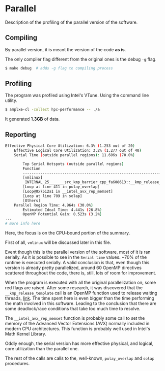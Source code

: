 # Parallel

Description of the profiling of the parallel version of the software.

## Compiling

By parallel version, it is meant the version of the code __as is__.

The only compiler flag different from the original ones is the debug `-g` flag.
```bash
$ make debug  # adds -g flag to compiling process
```


## Profiling

The program was profiled using Intel's VTune. Using the command line utility.
```bash
$ amplxe-cl -collect hpc-performance -- ./a
```
It generated **1.3GB** of data.


## Reporting

```bash
Effective Physical Core Utilization: 6.3% (1.253 out of 20)
    Effective Logical Core Utilization: 3.2% (1.277 out of 40)
    Serial Time (outside parallel regions): 11.606s (70.0%)

        Top Serial Hotspots (outside parallel regions)
        Function                                                                              Module       Serial CPU Time
        ------------------------------------------------------------------------------------  -----------  ---------------
        [vmlinux]                                                                             vmlinux               3.082s
        _INTERNAL_25_______src_kmp_barrier_cpp_fa608613::__kmp_release_template<kmp_flag_64>  libiomp5.so           0.498s
        [Loop at line 411 in pulay_overlap]                                                   a                     0.414s
        [Loop@0x7512a1 in __intel_avx_rep_memset]                                             a                     0.316s
        [Loop at line 709 in solap]                                                           a                     0.248s
        [Others]                                                                              N/A                   6.648s
    Parallel Region Time: 4.964s (30.0%)
        Estimated Ideal Time: 4.441s (26.8%)
        OpenMP Potential Gain: 0.523s (3.2%)
...
# more info here
```
Here, the focus is on the CPU-bound portion of the summary.

First of all, `vmlinux` will be discussed later in this file.

Event though this is the parallel version of the software, most of it is ran serially. As it is possible to see in the `Serial time` values. ~70% of the runtime is executed serially. A valid conclusion is that, even though this version is already pretty parallelized, around 60 OpenMP directives scattered throughout the code, there is, still, lots of room for improvement.

When the program is executed with all the original parallelization on, some red flags are raised. After some research, it was discovered that the `__kmp_release_template` call is an OpenMP function used to release waiting threads, [link](https://github.com/llvm-mirror/openmp/blob/a838d8e95f40e21eabd704ec8e83a40405bc2c4c/runtime/src/kmp_wait_release.h#L435). The time spent here is even bigger than the time performing the math involved in this software. Leading to the conclusion that there are some deadlock/race conditions that take too much time to resolve.

The `__intel_avx_rep_memset` function is probably some call to set the memory of the Advanced Vector Extensions (AVX) normally included in modern CPU architectures. This function is probably well used in Intel's Math Kernel Library.

Oddly enough, the serial version has more effective physical, and logical, core utilization than the parallel one.

The rest of the calls are calls to the, well-known, `pulay_overlap` and `solap` procedures.
